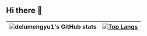 ## Hi there 👋

| ![delumengyu1's GitHub stats](https://github-readme-stats.vercel.app/api?username=delumengyu1&show_icons=true&theme=buefy&hide_border=true) | [![Top Langs](https://github-readme-stats.vercel.app/api/top-langs/?username=delumengyu1&layout=compact&hide_border=true)](https://github.com/anuraghazra/github-readme-stats) |
| ------------- | ------------- |
</div>

<!--
**delumengyu1/delumengyu1** is a ✨ _special_ ✨ repository because its `README.md` (this file) appears on your GitHub profile.

Here are some ideas to get you started:

- 🔭 I’m currently working on ...
- 🌱 I’m currently learning ...
- 👯 I’m looking to collaborate on ...
- 🤔 I’m looking for help with ...
- 💬 Ask me about ...
- 📫 How to reach me: ...
- 😄 Pronouns: ...
- ⚡ Fun fact: ...
-->
